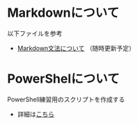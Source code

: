 # Markdownについて
以下ファイルを参考
- [Markdown文法について][Markdown] （随時更新予定）

[Markdown]: ./Markdown文法について.md

# PowerShelについて
PowerShell練習用のスクリプトを作成する
- 詳細は[こちら](./ダミーファイル作成スクリプト.md)
